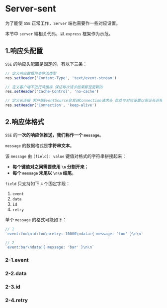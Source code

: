 # Server-sent

为了能使 `SSE` 正常工作，`Server` 端也需要作一些对应设置。

本节中 `server` 端相关代码，以 `express` 框架作为示范。

## 1.响应头配置

`SSE` 的响应头配置是固定的，有以下三条：

```js
// 定义响应数据为事件流类型
res.setHeader('Content-Type', 'text/event-stream')

// 定义客户端不进行清缓存 保证每次请求结果都是更新的
res.setHeader('Cache-Control', 'no-cache')

// 定义长连接 客户端EventSource会发送Connection请求头 此处作对应设置以保证长连接
res.setHeader('Connection', 'keep-alive')
```

## 2.响应体格式

`SSE` 的**一次的响应体推送，我们称作一个 `message`**。

`message` 的数据格式是**字符串文本**。

该 `message` 由 `[field]: value` 键值对格式的字符串拼接起来：

- **每个键值对之间需要使用 `\n` 分割开来**；
- **每个 `message` 末尾以 `\n\n` 结尾**。

`field` 只支持如下 `4` 个固定字段：

1. `event`
2. `data`
3. `id`
4. `retry`

单个 `message` 的格式可能如下：

```js
// 1
`event:foo\nid:foo\nretry: 10000\ndata:{ message: 'foo' }\n\n`

// 2
`event:bar\ndata:{ message: 'bar' }\n\n`
```

### 2-1.event

### 2-2.data

### 2-3.id

### 2-4.retry
